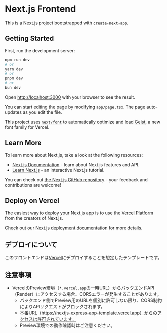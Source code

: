 # Next.js Frontend

This is a [Next.js](https://nextjs.org) project bootstrapped with [`create-next-app`](https://nextjs.org/docs/app/api-reference/cli/create-next-app).

## Getting Started

First, run the development server:

```bash
npm run dev
# or
yarn dev
# or
pnpm dev
# or
bun dev
```

Open [http://localhost:3000](http://localhost:3000) with your browser to see the result.

You can start editing the page by modifying `app/page.tsx`. The page auto-updates as you edit the file.

This project uses [`next/font`](https://nextjs.org/docs/app/building-your-application/optimizing/fonts) to automatically optimize and load [Geist](https://vercel.com/font), a new font family for Vercel.

## Learn More

To learn more about Next.js, take a look at the following resources:

- [Next.js Documentation](https://nextjs.org/docs) - learn about Next.js features and API.
- [Learn Next.js](https://nextjs.org/learn) - an interactive Next.js tutorial.

You can check out [the Next.js GitHub repository](https://github.com/vercel/next.js) - your feedback and contributions are welcome!

## Deploy on Vercel

The easiest way to deploy your Next.js app is to use the [Vercel Platform](https://vercel.com/new?utm_medium=default-template&filter=next.js&utm_source=create-next-app&utm_campaign=create-next-app-readme) from the creators of Next.js.

Check out our [Next.js deployment documentation](https://nextjs.org/docs/app/building-your-application/deploying) for more details.

## デプロイについて
このフロントエンドは[Vercel](https://vercel.com/)にデプロイすることを想定したテンプレートです。

## 注意事項

- VercelのPreview環境（`*.vercel.app`の一時URL）からバックエンドAPI（Render）にアクセスする場合、CORSエラーが発生することがあります。
  - バックエンド側でPreview用のURLを個別に許可しない限り、CORS制約によりAPIリクエストがブロックされます。
  - 本番URL（https://nextjs-express-app-template.vercel.app）からのアクセスは許可されています。
  - Preview環境での動作確認時はご注意ください。
